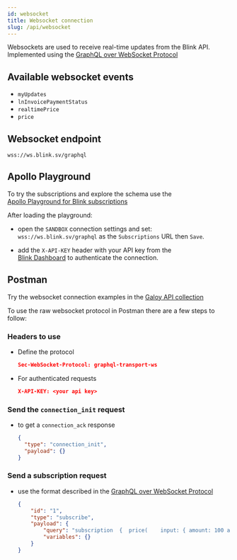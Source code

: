 ```yaml
---
id: websocket
title: Websocket connection
slug: /api/websocket
---
```


Websockets are used to receive real-time updates from the Blink API.<br />
Implemented using the [GraphQL over WebSocket Protocol](https://github.com/enisdenjo/graphql-ws/blob/master/PROTOCOL.md)

## Available websocket events

* `myUpdates`
* `lnInvoicePaymentStatus`
* `realtimePrice`
* `price`

## Websocket endpoint

`wss://ws.blink.sv/graphql`

## Apollo Playground
To try the subscriptions and explore the schema use the<br />
[Apollo Playground for Blink subscriptions](https://studio.apollographql.com/sandbox/explorer?endpoint=https%3A%2F%2Fapi.blink.sv%2Fgraphql&explorerURLState=N4IgJg9gxgrgtgUwHYBcQC4QGcYCMtQBOAlgA4rERIAEAyngSeZUgBQAkxSpMK61AJQQBDADYVEABRJQEASW68AhAEpqwADo1qhEeOJSZCVlx59qnRSjWbt1HXokJpxWeq33P1YmA9fquChQtMIoLm62-p64wlgIflEQAGZJcSgJngC%2BGdnauZkgADQgAG7CJMK4oghYGCCR1BogprxN-A32TbCEukhQAJ5tjSAAqrQAIk1%2B%2BSCZQA)

After loading the playground:

* open the `SANDBOX` connection settings and set:<br />
`wss://ws.blink.sv/graphql` as the `Subscriptions` URL then `Save`.

* add the `X-API-KEY` header with your API key from the <br />
[Blink Dashboard](https://dashboard.blink.sv) to authenticate the connection.

## Postman
Try the websocket connection examples in the [Galoy API collection](https://www.postman.com/avionics-astronomer-21512623/workspace/galoy-api/ws-raw-request/65844dfbf0aa010f3874d5ff)

To use the raw websocket protocol in Postman there are a few steps to follow:

### Headers to use

* Define the protocol
  ```json
  Sec-WebSocket-Protocol: graphql-transport-ws
  ```
* For authenticated requests
  ```json
  X-API-KEY: <your api key>
  ```

### Send the `connection_init` request
* to get a `connection_ack` response 
  ```json
  {
    "type": "connection_init",
    "payload": {}
  }
  ```

### Send a subscription request
* use the format described in the [GraphQL over WebSocket Protocol](https://github.com/enisdenjo/graphql-ws/blob/master/PROTOCOL.md#subscribe)
  ```json
  {
      "id": "1",
      "type": "subscribe",
      "payload": {
          "query": "subscription  {  price(    input: { amount: 100 amountCurrencyUnit: BTCSAT priceCurrencyUnit: USDCENT }  ) {    errors {      message    }    price {      base      offset      currencyUnit    }  }}",
          "variables": {}
      }
  }
  ```